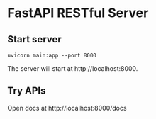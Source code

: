 # FastAPI RESTful Server

## Start server

```shell script
uvicorn main:app --port 8000
```

The server will start at http://localhost:8000.

## Try APIs

Open docs at http://localhost:8000/docs
